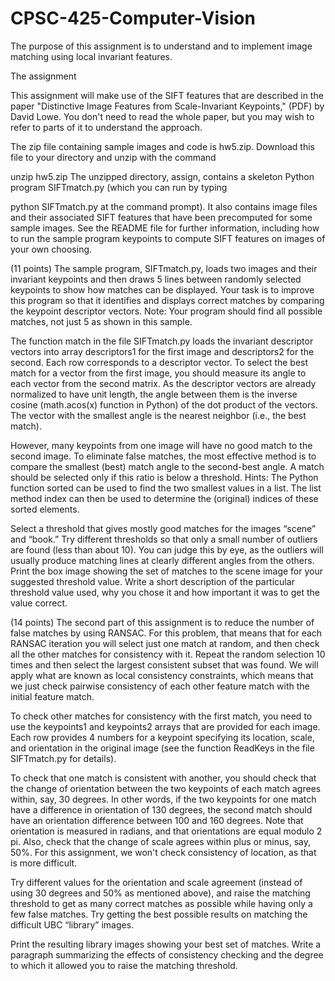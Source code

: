 # CPSC-425-Computer-Vision
The purpose of this assignment is to understand and to implement image matching using local invariant features.

The assignment

This assignment will make use of the SIFT features that are described in the paper "Distinctive Image Features from Scale-Invariant Keypoints," (PDF) by David Lowe. You don't need to read the whole paper, but you may wish to refer to parts of it to understand the approach.

The zip file containing sample images and code is hw5.zip. Download this file to your directory and unzip with the command

unzip hw5.zip
The unzipped directory, assign, contains a skeleton Python program SIFTmatch.py (which you can run by typing

python SIFTmatch.py
at the command prompt). It also contains image files and their associated SIFT features that have been precomputed for some sample images. See the README file for further information, including how to run the sample program keypoints to compute SIFT features on images of your own choosing.

(11 points)
The sample program, SIFTmatch.py, loads two images and their invariant keypoints and then draws 5 lines between randomly selected keypoints to show how matches can be displayed. Your task is to improve this program so that it identifies and displays correct matches by comparing the keypoint descriptor vectors. Note: Your program should find all possible matches, not just 5 as shown in this sample.

The function match in the file SIFTmatch.py loads the invariant descriptor vectors into array descriptors1 for the first image and descriptors2 for the second. Each row corresponds to a descriptor vector. To select the best match for a vector from the first image, you should measure its angle to each vector from the second matrix. As the descriptor vectors are already normalized to have unit length, the angle between them is the inverse cosine (math.acos(x) function in Python) of the dot product of the vectors. The vector with the smallest angle is the nearest neighbor (i.e., the best match).

However, many keypoints from one image will have no good match to the second image. To eliminate false matches, the most effective method is to compare the smallest (best) match angle to the second-best angle. A match should be selected only if this ratio is below a threshold. Hints: The Python function sorted can be used to find the two smallest values in a list. The list method index can then be used to determine the (original) indices of these sorted elements.

Select a threshold that gives mostly good matches for the images “scene” and “book.” Try different thresholds so that only a small number of outliers are found (less than about 10). You can judge this by eye, as the outliers will usually produce matching lines at clearly different angles from the others. Print the box image showing the set of matches to the scene image for your suggested threshold value. Write a short description of the particular threshold value used, why you chose it and how important it was to get the value correct.

(14 points)
The second part of this assignment is to reduce the number of false matches by using RANSAC. For this problem, that means that for each RANSAC iteration you will select just one match at random, and then check all the other matches for consistency with it. Repeat the random selection 10 times and then select the largest consistent subset that was found. We will apply what are known as local consistency constraints, which means that we just check pairwise consistency of each other feature match with the initial feature match.

To check other matches for consistency with the first match, you need to use the keypoints1 and keypoints2 arrays that are provided for each image. Each row provides 4 numbers for a keypoint specifying its location, scale, and orientation in the original image (see the function ReadKeys in the file SIFTmatch.py for details).

To check that one match is consistent with another, you should check that the change of orientation between the two keypoints of each match agrees within, say, 30 degrees. In other words, if the two keypoints for one match have a difference in orientation of 130 degrees, the second match should have an orientation difference between 100 and 160 degrees. Note that orientation is measured in radians, and that orientations are equal modulo 2 pi. Also, check that the change of scale agrees within plus or minus, say, 50%. For this assignment, we won't check consistency of location, as that is more difficult.

Try different values for the orientation and scale agreement (instead of using 30 degrees and 50% as mentioned above), and raise the matching threshold to get as many correct matches as possible while having only a few false matches. Try getting the best possible results on matching the difficult UBC “library” images.

Print the resulting library images showing your best set of matches. Write a paragraph summarizing the effects of consistency checking and the degree to which it allowed you to raise the matching threshold.
